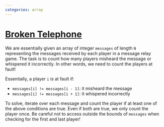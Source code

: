 ```yaml
---
categories: array
---
```


# [Broken Telephone](https://www.codechef.com/problems/BROKPHON)

We are essentially given an array of integer `messages` of length `N` representing the messages received by each player in a message relay game. The task is to count how many players misheard the message or whispered it incorrectly. In other words, we need to count the players at fault!

Essentially, a player `i` is at fault if:

- `messages[i] != messages[i - 1]`: it misheard the message
- `messages[i] != messages[i + 1]`: it whispered incorrectly

To solve, iterate over each message and count the player if at least one of the above conditions are true. Even if both are true, we only count the player once. Be careful not to access outside the bounds of `messages` when checking for the first and last player!
